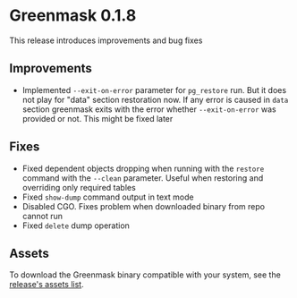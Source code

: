 # Greenmask 0.1.8

This release introduces improvements and bug fixes

## Improvements

* Implemented `--exit-on-error` parameter for `pg_restore` run. But it does not play for "data" section restoration now. If any error is caused in `data` section greenmask exits with the error whether `--exit-on-error` was provided or not. This might be fixed later

## Fixes

* Fixed dependent objects dropping when running with the `restore` command with the `--clean` parameter. Useful when restoring and overriding only required tables
* Fixed `show-dump` command output in text mode
* Disabled CGO. Fixes problem when downloaded binary from repo cannot run
* Fixed `delete` dump operation


## Assets

To download the Greenmask binary compatible with your system, see
the [release's assets list](https://github.com/GreenmaskIO/greenmask/releases/tag/v0.1.8).
